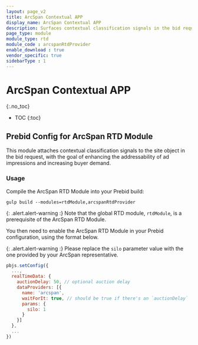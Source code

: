 ```yaml
---
layout: page_v2
title: ArcSpan Contextual APP 
display_name: ArcSpan Contextual APP
description: Surfaces contextual classification signals in the bid request to enhance the addressability of ad impressions and increase buyer demand
page_type: module
module_type: rtd
module_code : arcspanRtdProvider
enable_download : true
vendor_specific: true
sidebarType : 1
---
```


# ArcSpan Contextual APP
{:.no_toc}

* TOC
{:toc}

## Prebid Config for ArcSpan RTD Module

This module attaches contextual classification signals to the site object in the bid request, with the goal of enhancing the addressability of ad impressions and increasing buyer demand.

### Usage

Compile the ArcSpan RTD Module into your Prebid build:

```
gulp build --modules=rtdModule,arcspanRtdProvider
```

{: .alert.alert-warning :}
Note that the global RTD module, `rtdModule`, is a prerequisite of the ArcSpan RTD Module.

You then need to enable the ArcSpan RTD Module in your Prebid configuration, using the format below.

{: .alert.alert-warning :}
Please replace the `silo` parameter value with the one provided by your ArcSpan representative.

```javascript
pbjs.setConfig({
  ...,
  realTimeData: {
    auctionDelay: 50, // optional auction delay
    dataProviders: [{
      name: 'arcspan',
      waitForIt: true, // should be true if there's an `auctionDelay`
      params: {
        silo: 1
      }
    }]
  },
  ...
})
```